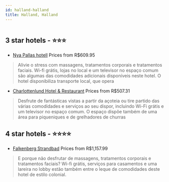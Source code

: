 ```yaml
---
id: halland-halland
title: Halland, Halland
---
```


<center><img src="https://i.travelapi.com/hotels/1000000/60000/54600/54546/b1c51a38_z.jpg" alt="" /></center>


##  3 star hotels - ⭐️⭐️⭐️

-    [Nya Pallas hotell](https://www.hurb.com/br/aud/https://www.hurb.com/br/hotels/halland/nya-pallas-hotell-HT-OE3I?cmp=18055) Prices from R$609.95
   > Alivie o stress com massagens, tratamentos corporais e tratamentos faciais. Wi-fi grátis, lojas no local e um televisor no espaço comum são algumas das comodidades adicionais disponíveis neste hotel. O hotel disponibiliza transporte local, que opera 
-    [Charlottenlund Hotel & Restaurant](https://www.hurb.com/br/aud/https://www.hurb.com/br/hotels/halland/charlottenlund-hotel-restaurant-HT-8NPN?cmp=18055) Prices from R$507.31
   > Desfrute de fantásticas vistas a partir da açoteia ou tire partido das várias comodidades e serviços ao seu dispor, incluindo Wi-Fi grátis e um televisor no espaço comum. O espaço dispõe também de uma área para piqueniques e de grelhadores de churras

##  4 star hotels - ⭐️⭐️⭐️⭐️

-    [Falkenberg Strandbad](https://www.hurb.com/br/aud/https://www.hurb.com/br/hotels/halland/falkenberg-strandbad-HT-E8LV?cmp=18055) Prices from R$1,157.99
   > E porque não desfrutar de massagens, tratamentos corporais e tratamentos faciais? Wi-fi grátis, serviços para casamentos e uma lareira no lobby estão também entre o leque de comodidades deste hotel de estilo colonial.
